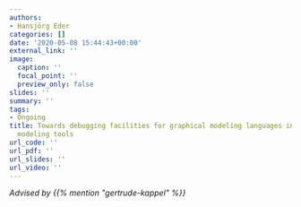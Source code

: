 ```yaml
---
authors:
- Hansjörg Eder
categories: []
date: '2020-05-08 15:44:43+00:00'
external_link: ''
image:
  caption: ''
  focal_point: ''
  preview_only: false
slides: ''
summary: ''
tags:
- Ongoing
title: Towards debugging facilities for graphical modeling languages in web-based
  modeling tools
url_code: ''
url_pdf: ''
url_slides: ''
url_video: ''
---
```




*Advised by {{% mention "gertrude-kappel" %}}*